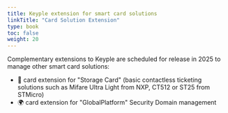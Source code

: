```yaml
---
title: Keyple extension for smart card solutions
linkTitle: "Card Solution Extension"
type: book
toc: false
weight: 20
---
```


Complementary extensions to Keyple are scheduled for release in 2025 to manage other smart card solutions:
- 🚫 card extension for "Storage Card" (basic contactless ticketing solutions such as Mifare Ultra Light from NXP, CT512 or ST25 from STMicro)
- 🌍 card extension for "GlobalPlatform" Security Domain management